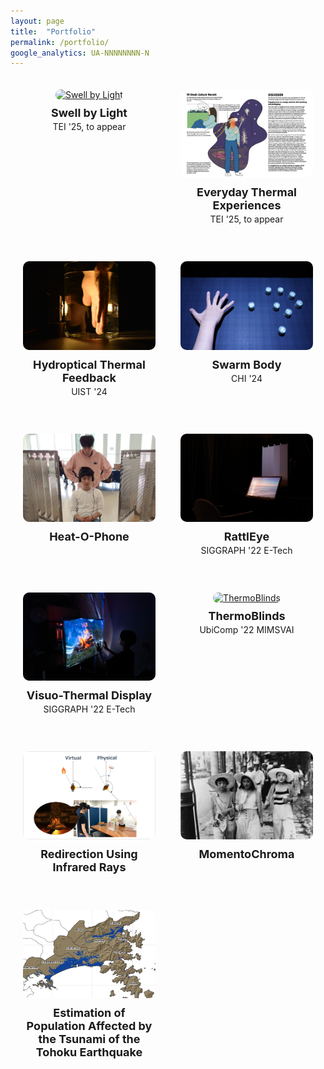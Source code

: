 ```yaml
---
layout: page
title:  "Portfolio"
permalink: /portfolio/
google_analytics: UA-NNNNNNNN-N
---
```


<!--<link href="{{site.baseurl}}/assets/css/main.css" rel="stylesheet">-->

<div class="portfolio-container" style="display: grid; grid-template-columns: 1fr 1fr; gap: 40px; padding: 20px;">

  <div class="portfolio-item" style="text-align: center;">
    <a href="https://sosuke-ichihashi.com/portfolio">
      <img src="/assets/images/SbL/SbL_origami.jpg" alt="Swell by Light" style="width:100%; border-radius: 10px;">
      <div class="hover-description">Swell by Light is an approachable technique for fabricating raised textures on paper surfaces.</div>
    </a>
    <p style="margin-top: 10px; font-size: 18px; font-weight: bold;">Swell by Light<br><span style="font-size: 14px; font-weight: normal;">TEI '25, to appear</span></p>
  </div>

  <div class="portfolio-item" style="text-align: center;">
    <a href="https://sosuke-ichihashi.com/portfolio">
      <img src="/assets/images/everyday/everyday_thumbnail.jpg" alt="Everyday Thermal Experiences" style="width:100%; border-radius: 10px;">
    </a>
    <p style="margin-top: 10px; font-size: 18px; font-weight: bold;">Everyday Thermal Experiences<br><span style="font-size: 14px; font-weight: normal;">TEI '25, to appear</span></p>
  </div>

  <div class="portfolio-item" style="text-align: center;">
    <a href="https://sites.gatech.edu/futurefeelings/2024/11/14/hydroptical-thermal-feedback-uist-24/">
      <img src="/assets/images/hydroptical/hydroptical_thumbnail.JPG" alt="Hydroptical Thermal Feedback" style="width:100%; border-radius: 10px;">
    </a>
    <p style="margin-top: 10px; font-size: 18px; font-weight: bold;">Hydroptical Thermal Feedback<br><span style="font-size: 14px; font-weight: normal;">UIST '24</span></p>
  </div>

  <div class="portfolio-item" style="text-align: center;">
    <a href="https://shigeodayo.me/works/swarm_body/">
      <img src="/assets/images/swarmbody/swarm_body_teaser.jpg" alt="Swarm Body" style="width:100%; border-radius: 10px;">
    </a>
    <p style="margin-top: 10px; font-size: 18px; font-weight: bold;">Swarm Body<br><span style="font-size: 14px; font-weight: normal;">CHI '24</span></p>
  </div>

  <div class="portfolio-item" style="text-align: center;">
    <a href="https://sosuke-ichihashi.com/heatophone/">
      <img src="/assets/images/heatophone/heatophone_grid.jpg" alt="Heat-O-Phone" style="width:100%; border-radius: 10px;">
    </a>
    <p style="margin-top: 10px; font-size: 18px; font-weight: bold;">Heat-O-Phone</p>
  </div>

  <div class="portfolio-item" style="text-align: center;">
    <a href="https://sosuke-ichihashi.com/rattleye/">
      <img src="/assets/images/rattleye/rattleye_overview.jpg" alt="RattlEye" style="width:100%; border-radius: 10px;">
    </a>
    <p style="margin-top: 10px; font-size: 18px; font-weight: bold;">RattlEye<br><span style="font-size: 14px; font-weight: normal;">SIGGRAPH '22 E-Tech</span></p>
  </div>

  <div class="portfolio-item" style="text-align: center;">
    <a href="https://sosuke-ichihashi.com/vtd/">
      <img src="/assets/images/vtd/vtd_overview.jpg" alt="Visuo-Thermal Display" style="width:100%; border-radius: 10px;">
    </a>
    <p style="margin-top: 10px; font-size: 18px; font-weight: bold;">Visuo-Thermal Display<br><span style="font-size: 14px; font-weight: normal;">SIGGRAPH '22 E-Tech</span></p>
  </div>

  <div class="portfolio-item" style="text-align: center;">
    <a href="https://sosuke-ichihashi.com/thermoblinds/">
      <img src="/assets/images/thermoblinds/thermoblinds_stand.jpg" alt="ThermoBlinds" style="width:100%; border-radius: 10px;">
    </a>
    <p style="margin-top: 10px; font-size: 18px; font-weight: bold;">ThermoBlinds<br><span style="font-size: 14px; font-weight: normal;">UbiComp '22 MIMSVAI</span></p>
  </div>

  <div class="portfolio-item" style="text-align: center;">
    <a href="https://sosuke-ichihashi.com/redirection/">
      <img src="/assets/images/redirection/redirection_grid.jpg" alt="Redirection" style="width:100%; border-radius: 10px;">
    </a>
    <p style="margin-top: 10px; font-size: 18px; font-weight: bold;">Redirection Using Infrared Rays</p>
  </div>

  <div class="portfolio-item" style="text-align: center;">
    <a href="https://sosuke-ichihashi.com/momentochroma/">
      <img src="/assets/images/momentochroma/momentochroma_grid.jpg" alt="MomentoChroma" style="width:100%; border-radius: 10px;">
    </a>
    <p style="margin-top: 10px; font-size: 18px; font-weight: bold;">MomentoChroma</p>
  </div>

  <div class="portfolio-item" style="text-align: center;">
    <a href="https://www.geo.utexas.edu/courses/371c/project/2018F/Ichihashi_GIS_project.pdf">
      <img src="/assets/images/geo_grid.png" alt="Estimation of Population Affected by the Tsunami of the Tohoku Earthquake" style="width:100%; border-radius: 10px;">
    </a>
    <p style="margin-top: 10px; font-size: 18px; font-weight: bold;">Estimation of Population Affected by the Tsunami of the Tohoku Earthquake</p>
  </div>

</div>

<style>
  .portfolio-container {
    max-width: 1200px;
    margin: 0 auto;
  }

  .portfolio-item img {
    transition: transform 0.3s ease, box-shadow 0.3s ease;
  }

  .portfolio-item img:hover {
    transform: scale(1.05);
    box-shadow: 0 4px 15px rgba(0, 0, 0, 0.2);
  }

  .hover-description {
    position: absolute;
    bottom: 10%;
    left: 50%;
    transform: translateX(-50%);
    background: rgba(0, 0, 0, 0.7);
    color: white;
    padding: 10px 15px;
    border-radius: 8px;
    opacity: 0;
    transition: opacity 0.3s ease;
    pointer-events: none;
    text-align: center;
    font-size: 14px;
  }

  .portfolio-item:hover .hover-description {
    opacity: 1;
  }
  
</style>
